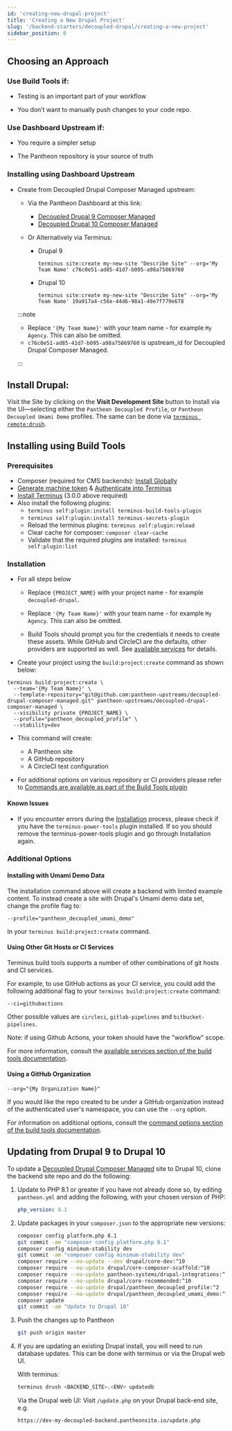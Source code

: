 ```yaml
---
id: 'creating-new-drupal-project'
title: 'Creating a New Drupal Project'
slug: '/backend-starters/decoupled-drupal/creating-a-new-project'
sidebar_position: 0
---
```


## Choosing an Approach

### Use Build Tools if:

- Testing is an important part of your workflow

- You don’t want to manually push changes to your code repo.

### Use Dashboard Upstream if:

- You require a simpler setup

- The Pantheon repository is your source of truth

### Installing using Dashboard Upstream

- Create from Decoupled Drupal Composer Managed upstream:

  - Via the Pantheon Dashboard at this link:

    - [Decoupled Drupal 9 Composer Managed](https://dashboard.pantheon.io/sites/create?upstream_id=c76c0e51-ad85-41d7-b095-a98a75869760)
    - [Decoupled Drupal 10 Composer Managed](https://dashboard.pantheon.io/sites/create?upstream_id=19a917a4-c56e-44d6-98a1-49e7f779e678)

  - Or Alternatively via Terminus:

    - Drupal 9
      ```
      terminus site:create my-new-site "Describe Site" --org='My Team Name' c76c0e51-ad85-41d7-b095-a98a75869760
      ```
    - Drupal 10
      ```
      terminus site:create my-new-site "Describe Site" --org='My Team Name' 19a917a4-c56e-44d6-98a1-49e7f779e678
      ```

  :::note

  - Replace `'{My Team Name}'` with your team name - for example `My Agency`.
    This can also be omitted.
  - `c76c0e51-ad85-41d7-b095-a98a75869760` is upstream_id for Decoupled Drupal
    Composer Managed.

  :::

## Install Drupal:

Visit the Site by clicking on the **Visit Development Site** button to Install
via the UI—selecting either the `Pantheon Decoupled Profile`, or
`Pantheon Decoupled Umami Demo` profiles. The same can be done via
[`terminus remote:drush`](https://pantheon.io/docs/terminus/commands/remote-drush).

## Installing using Build Tools

### Prerequisites

- Composer (required for CMS backends):
  [Install Globally](https://getcomposer.org/download/)
- [Generate machine token](https://pantheon.io/docs/machine-tokens#create-a-machine-token)
  &
  [Authenticate into Terminus](https://pantheon.io/docs/machine-tokens#authenticate-into-terminus)
- [Install Terminus](https://pantheon.io/docs/terminus/install) (3.0.0 above
  required)
- Also install the following plugins:
  - `terminus self:plugin:install terminus-build-tools-plugin`
  - `terminus self:plugin:install terminus-secrets-plugin`
  - Reload the terminus plugins: `terminus self:plugin:reload`
  - Clear cache for composer: `composer clear-cache`
  - Validate that the required plugins are installed:
    `terminus self:plugin:list`

### Installation

- For all steps below

  - Replace `{PROJECT_NAME}` with your project name - for example
    `decoupled-drupal`.

  - Replace `'{My Team Name}'` with your team name - for example `My Agency`.
    This can also be omitted.

  - Build Tools should prompt you for the credentials it needs to create these
    assets. While GitHub and CircleCI are the defaults, other providers are
    supported as well. See
    [available services](https://github.com/pantheon-systems/terminus-build-tools-plugin#available-services)
    for details.

- Create your project using the `build:project:create` command as shown below:

```
terminus build:project:create \
  --team='{My Team Name}' \
  --template-repository="git@github.com:pantheon-upstreams/decoupled-drupal-composer-managed.git" pantheon-upstreams/decoupled-drupal-composer-managed \
  --visibility private {PROJECT_NAME} \
  --profile="pantheon_decoupled_profile" \
  --stability=dev
```

- This command will create:

  - A Pantheon site
  - A GitHub repository
  - A CircleCI test configuration

- For additional options on various repository or CI providers please refer to
  [Commands are available as part of the Build Tools plugin](https://github.com/pantheon-systems/terminus-build-tools-plugin#commands)

#### Known Issues

- If you encounter errors during the [Installation](#installation) process,
  please check if you have the `terminus-power-tools` plugin installed. If so
  you should remove the terminus-power-tools plugin and go through Installation
  again.

### Additional Options

#### Installing with Umami Demo Data

The installation command above will create a backend with limited example
content. To instead create a site with Drupal's Umami demo data set, change the
profile flag to:

`--profile="pantheon_decoupled_umami_demo"`

In your `terminus build:project:create` command.

#### Using Other Git Hosts or CI Services

Terminus build tools supports a number of other combinations of git hosts and CI
services.

For example, to use GitHub actions as your CI service, you could add the
following additional flag to your `terminus build:project:create` command:

`--ci=githubactions`

Other possible values are `circleci`, `gitlab-pipelines` and
`bitbucket-pipelines`.

Note: if using Github Actions, your token should have the "workflow" scope.

For more information, consult the
[available services section of the build tools documentation](https://github.com/pantheon-systems/terminus-build-tools-plugin#available-services).

#### Using a GitHub Organization

`--org="{My Organization Name}"`

If you would like the repo created to be under a GitHub organization instead of
the authenticated user's namespace, you can use the `--org` option.

For information on additional options, consult the
[command options section of the build tools documentation](https://github.com/pantheon-systems/terminus-build-tools-plugin#command-options).

## Updating from Drupal 9 to Drupal 10

To update a
[Decoupled Drupal Composer Managed](https://dashboard.pantheon.io/sites/create?upstream_id=c76c0e51-ad85-41d7-b095-a98a75869760)
site to Drupal 10, clone the backend site repo and do the following:

1. Update to PHP 8.1 or greater if you have not already done so, by editing
   `pantheon.yml` and adding the following, with your chosen version of PHP:
   ```yaml
   php_version: 8.1
   ```
1. Update packages in your `composer.json` to the appropriate new versions:
   ```bash
   composer config platform.php 8.1
   git commit -am "composer config platform.php 8.1"
   composer config minimum-stability dev
   git commit -am "composer config minimum-stability dev"
   composer require --no-update --dev drupal/core-dev:^10
   composer require --no-update drupal/core-composer-scaffold:^10
   composer require --no-update pantheon-systems/drupal-integrations:^10
   composer require --no-update drupal/core-recommended:^10
   composer require --no-update drupal/pantheon_decoupled_profile:^2
   composer require --no-update drupal/pantheon_decoupled_umami_demo:^2
   composer update
   git commit -am "Update to Drupal 10"
   ```
1. Push the changes up to Pantheon
   ```bash
   git push origin master
   ```
1. If you are updating an existing Drupal install, you will need to run database
   updates. This can be done with terminus or via the Drupal web UI.

   With terminus:

   ```bash
   terminus drush <BACKEND_SITE>.<ENV> updatedb
   ```

   Via the Drupal web UI: Visit `/update.php` on your Drupal back-end site, e.g.

   ```
   https://dev-my-decoupled-backend.pantheonsite.io/update.php
   ```
